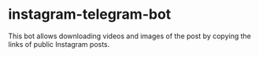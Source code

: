 # instagram-telegram-bot
This bot allows downloading videos and images of the post by copying the links of public Instagram posts.


